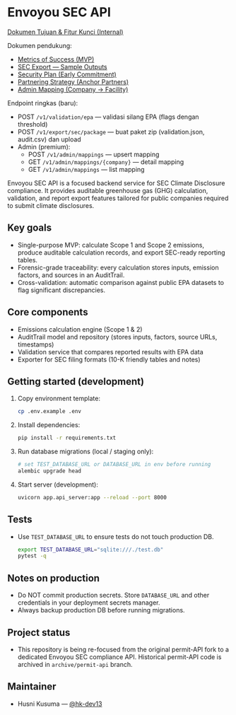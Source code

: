 # Envoyou SEC API

[Dokumen Tujuan & Fitur Kunci (Internal)](docs/GOALS.md)

Dokumen pendukung:

- [Metrics of Success (MVP)](docs/METRICS.md)
- [SEC Export — Sample Outputs](docs/SEC_EXPORT_SAMPLES.md)
- [Security Plan (Early Commitment)](docs/SECURITY_PLAN.md)
- [Partnering Strategy (Anchor Partners)](docs/PARTNERING.md)
- [Admin Mapping (Company → Facility)](docs/ADMIN_MAPPING.md)

Endpoint ringkas (baru):

- POST `/v1/validation/epa` — validasi silang EPA (flags dengan threshold)
- POST `/v1/export/sec/package` — buat paket zip (validation.json, audit.csv) dan upload
- Admin (premium):
  - POST `/v1/admin/mappings` — upsert mapping
  - GET `/v1/admin/mappings/{company}` — detail mapping
  - GET `/v1/admin/mappings` — list mapping

Envoyou SEC API is a focused backend service for SEC Climate Disclosure compliance. It provides auditable greenhouse gas (GHG) calculation, validation, and report export features tailored for public companies required to submit climate disclosures.

## Key goals

- Single-purpose MVP: calculate Scope 1 and Scope 2 emissions, produce auditable calculation records, and export SEC-ready reporting tables.
- Forensic-grade traceability: every calculation stores inputs, emission factors, and sources in an AuditTrail.
- Cross-validation: automatic comparison against public EPA datasets to flag significant discrepancies.

## Core components

- Emissions calculation engine (Scope 1 & 2)
- AuditTrail model and repository (stores inputs, factors, source URLs, timestamps)
- Validation service that compares reported results with EPA data
- Exporter for SEC filing formats (10-K friendly tables and notes)

## Getting started (development)

1. Copy environment template:

   ```bash
   cp .env.example .env
   ```

2. Install dependencies:

   ```bash
   pip install -r requirements.txt
   ```

3. Run database migrations (local / staging only):

   ```bash
   # set TEST_DATABASE_URL or DATABASE_URL in env before running
   alembic upgrade head
   ```

4. Start server (development):

   ```bash
   uvicorn app.api_server:app --reload --port 8000
   ```

## Tests

- Use `TEST_DATABASE_URL` to ensure tests do not touch production DB.

   ```bash
   export TEST_DATABASE_URL="sqlite:///./test.db"
   pytest -q
   ```

## Notes on production

- Do NOT commit production secrets. Store `DATABASE_URL` and other credentials in your deployment secrets manager.
- Always backup production DB before running migrations.

## Project status

- This repository is being re-focused from the original permit-API fork to a dedicated Envoyou SEC compliance API. Historical permit-API code is archived in `archive/permit-api` branch.

## Maintainer

- Husni Kusuma — [@hk-dev13](https://github.com/hk-dev13)
